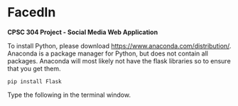# FacedIn
**CPSC 304 Project - Social Media Web Application**

To install Python, please download https://www.anaconda.com/distribution/. Anaconda is a package manager for Python, but does not contain all packages.
Anaconda will most likely not have the flask libraries so to ensure that you get them. 
```
pip install Flask
```
Type the following in the terminal window.

